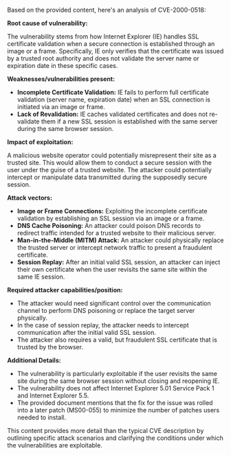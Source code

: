 Based on the provided content, here's an analysis of CVE-2000-0518:

**Root cause of vulnerability:**

The vulnerability stems from how Internet Explorer (IE) handles SSL certificate validation when a secure connection is established through an image or a frame.  Specifically, IE only verifies that the certificate was issued by a trusted root authority and does not validate the server name or expiration date in these specific cases.

**Weaknesses/vulnerabilities present:**

*   **Incomplete Certificate Validation:** IE fails to perform full certificate validation (server name, expiration date) when an SSL connection is initiated via an image or frame.
*  **Lack of Revalidation:**  IE caches validated certificates and does not re-validate them if a new SSL session is established with the same server during the same browser session.

**Impact of exploitation:**

A malicious website operator could potentially misrepresent their site as a trusted site. This would allow them to conduct a secure session with the user under the guise of a trusted website. The attacker could potentially intercept or manipulate data transmitted during the supposedly secure session.

**Attack vectors:**

*   **Image or Frame Connections:** Exploiting the incomplete certificate validation by establishing an SSL session via an image or a frame.
*   **DNS Cache Poisoning:**  An attacker could poison DNS records to redirect traffic intended for a trusted website to their malicious server.
*   **Man-in-the-Middle (MITM) Attack:** An attacker could physically replace the trusted server or intercept network traffic to present a fraudulent certificate.
*   **Session Replay:** After an initial valid SSL session, an attacker can inject their own certificate when the user revisits the same site within the same IE session.

**Required attacker capabilities/position:**

*   The attacker would need significant control over the communication channel to perform DNS poisoning or replace the target server physically.
*   In the case of session replay, the attacker needs to intercept communication after the initial valid SSL session.
*   The attacker also requires a valid, but fraudulent SSL certificate that is trusted by the browser.

**Additional Details:**

*   The vulnerability is particularly exploitable if the user revisits the same site during the same browser session without closing and reopening IE.
*   The vulnerability does not affect Internet Explorer 5.01 Service Pack 1 and Internet Explorer 5.5.
* The provided document mentions that the fix for the issue was rolled into a later patch (MS00-055) to minimize the number of patches users needed to install.

This content provides more detail than the typical CVE description by outlining specific attack scenarios and clarifying the conditions under which the vulnerabilities are exploitable.